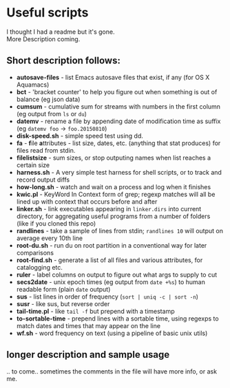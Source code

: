 # Useful scripts

I thought I had a readme but it's gone.  
More Description coming.

## Short description follows:

 - **autosave-files** - list Emacs autosave files that exist, if any (for OS X Aquamacs)
 - **bct** - 'bracket counter' to help you figure out when something is out of balance (eg json data)
 - **cumsum** - cumulative sum for streams with numbers in the first column (eg output from `ls` or `du`)
 - **datemv** - rename a file by appending date of modification time as suffix (eg `datemv foo` -> `foo.20150810`)
 - **disk-speed.sh** - simple speed test using dd.
 - **fa** - **f**ile **a**ttributes - list size, dates, etc. (anything that stat produces) for files read from stdin.
 - **filelistsize** - sum sizes, or stop outputing names when list reaches a certain size
 - **harness.sh** - 	A very simple test harness for shell scripts, or to track and record output diffs
 - **how-long.sh** - watch and wait on a process and log when it finishes
 - **kwic.pl** - KeyWord In Context form of grep; regexp matches will all be lined up with context that occurs before and after
 - **linker.sh** - link executables appearing in `linker.dirs` into current directory, for aggregating useful programs from a number of folders (like if you cloned this repo)
 - **randlines** - take a sample of lines from stdin; `randlines 10` will output on average every 10th line
 - **root-du.sh** - run du on root partition in a conventional way for later comparisons
 - **root-find.sh** - generate a list of all files and various attributes, for catalogging etc.
 - **ruler** - label columns on output to figure out what args to supply to cut
 - **secs2date** - unix epoch times (eg output from `date +%s`) to human readable form (plain `date` output)
 - **sus** - list lines in order of frequency (`sort | uniq -c | sort -n`)
 - **susr** - like sus, but reverse order
 - **tail-time.pl** - like `tail -f` but prepend with a timestamp
 - **to-sortable-time** - prepend lines with a sortable time, using regexps to match dates and times that may appear on the line
 - **wf.sh** - word frequency on text (using a pipeline of basic unix utils)

## longer description and sample usage
.. to come..  sometimes the comments in the file will have more info, or ask me.
